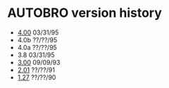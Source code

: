 # AUTOBRO version history

- [4.00](4.00) 03/31/95
- 4.0b ??/??/95
- 4.0a ??/??/95
- 3.8 03/31/95
- [3.00](3.00) 09/09/93
- [2.01](2.01) ??/??/91
- [1.27](1.27) ??/??/90
